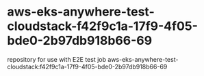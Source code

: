 # aws-eks-anywhere-test-cloudstack-f42f9c1a-17f9-4f05-bde0-2b97db918b66-69
repository for use with E2E test job aws-eks-anywhere-test-cloudstack:f42f9c1a-17f9-4f05-bde0-2b97db918b66-69
